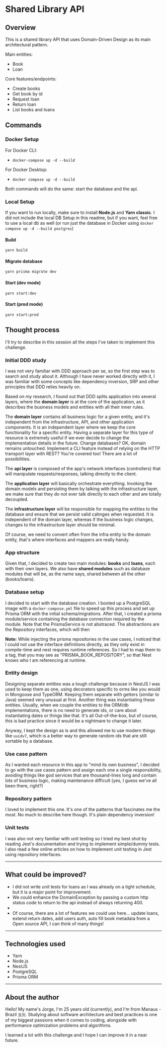 # Shared Library API

## Overview

This is a shared library API that uses Domain-Driven Design as its main architectural pattern.

Main entities:

- Book
- Loan

Core features/endpoints:

- Create books
- Get book by id
- Request loan
- Return loan
- List books and loans

## Commands

### Docker Setup
For Docker CLI: 
- `docker-compose up -d --build`

For Docker Desktop:
- `docker compose up -d --build`

Both commands will do the same: start the database and the api.

### Local Setup

If you want to run locally, make sure to install **Node.js** and **Yarn classic**. I did not include the local DB Setup in this readme, but if you want, feel free to use a local db as well (or run just the database in Docker using `docker compose up -d --build postgres`)

#### Build

`yarn build`

#### Migrate database

`yarn prisma migrate dev`

#### Start (dev mode)

`yarn start:dev`

#### Start (prod mode)
`yarn start:prod`

## Thought process

I'll try to describe in this session all the steps I've taken to implement this challenge.

### Initial DDD study

I was not very familiar with DDD approach per se, so the first step was to search and study about it. Although I have never worked directly with it, I was familiar with some concepts like dependency inversion, SRP and other principles that DDD relies heavily on. 

Based on my research, I found out that DDD splits application into several layers, where the **domain layer** is at the core of the application, as it describes the business models and entities with all their inner rules. 

The **domain layer** contains all business logic for a given entity, and it's independent from the infrastructure, API, and other application components. It is an independent layer where we keep the core functionality for a specific entity. Having a separate layer for this type of resource is extremely useful if we ever decide to change the implementation details in the future. Change databases? OK, domain remains untouched. Implement a CLI feature instead of relying on the HTTP transport layer with REST? You're covered too! There are a lot of possibilities. 

The **api layer** is composed of the app's network interfaces (controllers) that will manipulate requests/responses, talking directly to the client. 

The **application layer** will basically orchestrate everything. Invoking the domain models and persisting them by talking with the infrastructure layer, we make sure that they do not ever talk directly to each other and are totally decoupled.

The **infrastructure layer** will be responsible for mapping the entities to the database and ensure that we persist valid cahnges when requested. It is independent of the domain layer, whereas if the business logic changes, changes to the infrastructure layer should be minimal. 

Of course, we need to convert often from the infra entity to the domain entity, that's where interfaces and mappers are really handy. 

### App structure

Given that, I decided to create two main modules: **books** and **loans**, each with their own layers. 
We also have **shared modules** such as database modules that will be, as the name says, shared between all the other (books/loans).

### Database setup

I decided to start with the database creation. I booted up a PostgreSQL image with a `docker-compose.yml` file to speed up this process and set up Prisma ORM with the initial schema/migrations. After that, I created a prisma module/service containing the database connection required by the module. 
Note that the PrismaService is not abstraced. The abstractions are the Repository interfaces, which will then 

**Note:** While injecting the prisma repositories in the use cases, I noticed that I could not use the interface definitions directly, as they only exist in compile-time and nest requires runtime references. So I had to map them to a tag, that you may see as "PRISMA_BOOK_REPOSITORY", so that Nest knows who I am referencing at runtime.

### Entity design

Designing separate entities was a tough challenge because in NestJS I was used to keep them as one, using decorators specific to orms like you would in Mongoose and TypeORM. Keeping them separate with getters (similar to Java) seemed very unusual at first. Another thing was instantiating these entities. 
Usually, when we couple the entities to the ORM/db implementations, there is no need to generate ids, or care about instantiating dates or things like that. It's all Out-of-the-box, but of course, this is bad practice since it would be a nightmare to change it later.

Anyway, I kept the design as is and this allowed me to use modern things like `uuidv7`, which is a better way to generate random ids that are still sortable by a database.

### Use case pattern

As I wanted each resource in this app to "mind its own business", I decided to go with the use cases pattern and assign each one a single responsibility, avoiding things like god services that are thousand-lines long and contain lots of business logic, making maintenance difficult (yes, I guess we've all been there, right?)

### Repository pattern

I loved to implement this one. It's one of the patterns that fascinates me the most. No much to describe here though. It's plain dependency inversion! 

### Unit tests

I was also not very familiar with unit testing so I tried my best shot by reading Jest's documentation and trying to implement simple/dummy tests. I also read a few online articles on how to implement unit testing in Jest using repository interfaces. 

----

## What could be improved?

- I did not write unit tests for loans as I was already on a tight schedule, but it is a major point for improvement.
- We could enhance the DomainException by passing a custom http status code to return to the api instead of always returning 400.
- 
- Of course, there are a lot of features we could use here... update loans, extend return dates, add users auth, auto fill book metadata from a Open source API, I can think of many things!

----

## Technologies used

- Yarn
- Node.js
- NestJS
- PostgreSQL
- Prisma ORM

----

## About the author

Hello! My name's Jorge, I'm 25 years old (currently), and I'm from Manaus - Brazil :brazil:. Studying about software architecture and best practices is one of my biggest passions when it comes to coding, alongside with performance optimization problems and algorithms. 

I learned a lot with this challenge and I hope I can improve it in a near future. 

